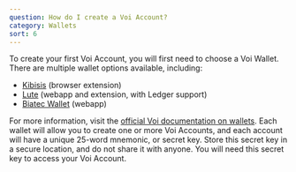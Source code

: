 ```yaml
---
question: How do I create a Voi Account?
category: Wallets
sort: 6
---
```

To create your first Voi Account, you will first need to choose a Voi Wallet. There are multiple wallet options available, including:

- [Kibisis](https://kibis.is/) (browser extension)
- [Lute](https://lute.io/) (webapp and extension, with Ledger support)
- [Biatec Wallet](https://wallet.biatec.io/) (webapp)

For more information, visit the [official Voi documentation on wallets](https://docs.voi.network/ecosystem/wallets/). Each wallet will allow you to create one or more Voi Accounts, and each account will have a unique 25-word mnemonic, or secret key. Store this secret key in a secure location, and do not share it with anyone. You will need this secret key to access your Voi Account.